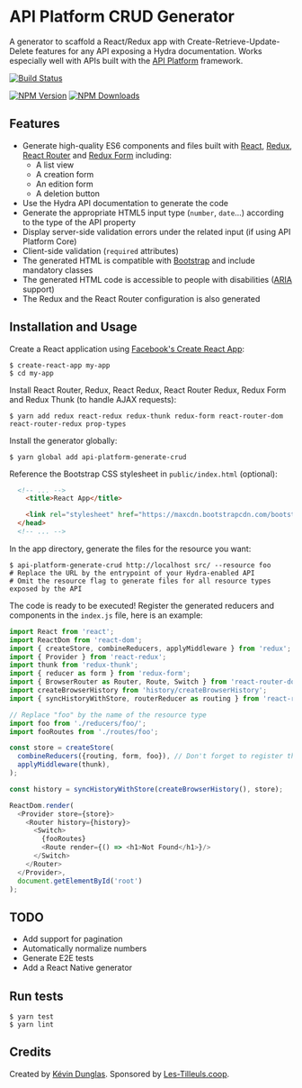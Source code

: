 # API Platform CRUD Generator

A generator to scaffold a React/Redux app with Create-Retrieve-Update-Delete features for any API exposing a Hydra documentation.
Works especially well with APIs built with the [API Platform](https://api-platform.com) framework.

[![Build Status](https://travis-ci.org/api-platform/generate-crud.svg?branch=master)](https://travis-ci.org/api-platform/generate-crud)

[![NPM Version](https://img.shields.io/npm/v/api-platform-generate-crud.svg?style=flat)](https://www.npmjs.com/package/api-platform-generate-crud) 
[![NPM Downloads](https://img.shields.io/npm/dm/api-platform-generate-crud.svg?style=flat)](https://www.npmjs.com/package/api-platform-generate-crud)

## Features

* Generate high-quality ES6 components and files built with [React](https://facebook.github.io/react/), [Redux](http://redux.js.org), [React Router](https://reacttraining.com/react-router/) and [Redux Form](http://redux-form.com/) including:
  * A list view
  * A creation form
  * An edition form
  * A deletion button
* Use the Hydra API documentation to generate the code
* Generate the appropriate HTML5 input type (`number`, `date`...) according to the type of the API property
* Display server-side validation errors under the related input (if using API Platform Core)
* Client-side validation (`required` attributes)
* The generated HTML is compatible with [Bootstrap](https://getbootstrap.com/) and include mandatory classes
* The generated HTML code is accessible to people with disabilities ([ARIA](https://www.w3.org/WAI/intro/aria) support)
* The Redux and the React Router configuration is also generated

## Installation and Usage

Create a React application using [Facebook's Create React App](https://github.com/facebookincubator/create-react-app):

    $ create-react-app my-app
    $ cd my-app

Install React Router, Redux, React Redux, React Router Redux, Redux Form and Redux Thunk (to handle AJAX requests):

    $ yarn add redux react-redux redux-thunk redux-form react-router-dom react-router-redux prop-types

Install the generator globally:

    $ yarn global add api-platform-generate-crud

Reference the Bootstrap CSS stylesheet in `public/index.html` (optional):

```html
  <!-- ... -->
    <title>React App</title>

    <link rel="stylesheet" href="https://maxcdn.bootstrapcdn.com/bootstrap/3.3.7/css/bootstrap.min.css" integrity="sha384-BVYiiSIFeK1dGmJRAkycuHAHRg32OmUcww7on3RYdg4Va+PmSTsz/K68vbdEjh4u" crossorigin="anonymous">
  </head>
  <!-- ... -->
```

In the app directory, generate the files for the resource you want:

    $ api-platform-generate-crud http://localhost src/ --resource foo
    # Replace the URL by the entrypoint of your Hydra-enabled API
    # Omit the resource flag to generate files for all resource types exposed by the API

The code is ready to be executed! Register the generated reducers and components in the `index.js` file, here is an example:

```javascript
import React from 'react';
import ReactDom from 'react-dom';
import { createStore, combineReducers, applyMiddleware } from 'redux';
import { Provider } from 'react-redux';
import thunk from 'redux-thunk';
import { reducer as form } from 'redux-form';
import { BrowserRouter as Router, Route, Switch } from 'react-router-dom';
import createBrowserHistory from 'history/createBrowserHistory';
import { syncHistoryWithStore, routerReducer as routing } from 'react-router-redux'

// Replace "foo" by the name of the resource type
import foo from './reducers/foo/';
import fooRoutes from './routes/foo';

const store = createStore(
  combineReducers({routing, form, foo}), // Don't forget to register the reducers here
  applyMiddleware(thunk),
);

const history = syncHistoryWithStore(createBrowserHistory(), store);

ReactDom.render(
  <Provider store={store}>
    <Router history={history}>
      <Switch>
        {fooRoutes}
        <Route render={() => <h1>Not Found</h1>}/>
      </Switch>
    </Router>
  </Provider>,
  document.getElementById('root')
);
```

## TODO

* Add support for pagination
* Automatically normalize numbers
* Generate E2E tests
* Add a React Native generator

## Run tests

    $ yarn test
    $ yarn lint

## Credits

Created by [Kévin Dunglas](https://dunglas.fr). Sponsored by [Les-Tilleuls.coop](https://les-tilleuls.coop).
